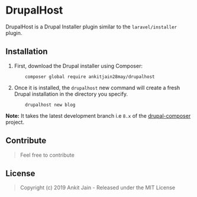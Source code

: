 # DrupalHost

DrupalHost is a Drupal Installer plugin similar to the `laravel/installer` plugin.

## Installation

1. First, download the Drupal installer using Composer:

    ```shell
        composer global require ankitjain28may/drupalhost
    ```

2. Once it is installed, the `drupalhost` new command will create a fresh Drupal installation in the directory you specify.

    ```shell
        drupalhost new blog
    ```

**Note:** It takes the latest development branch i.e `8.x` of the [drupal-composer](https://github.com/drupal-composer/drupal-project) project.

 ## Contribute

>Feel free to contribute

## License

>Copyright (c) 2019 Ankit Jain - Released under the MIT License